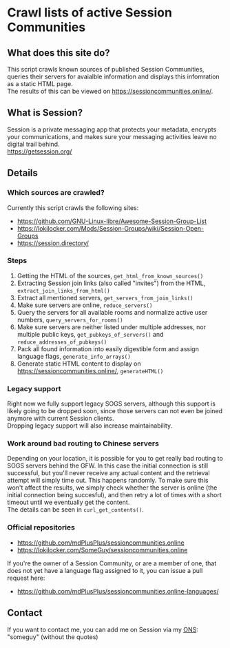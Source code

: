 # Crawl lists of active Session Communities

## What does this site do?

This script crawls known sources of published Session Communities, queries their servers for avaialble information and displays this infomration as a static HTML page.  
The results of this can be viewed on https://sessioncommunities.online/.


## What is Session?

Session is a private messaging app that protects your metadata, encrypts your communications, and makes sure your messaging activities leave no digital trail behind.  
https://getsession.org/


## Details

### Which sources are crawled?

Currently this script crawls the following sites:

- https://github.com/GNU-Linux-libre/Awesome-Session-Group-List
- https://lokilocker.com/Mods/Session-Groups/wiki/Session-Open-Groups
- https://session.directory/

### Steps

1. Getting the HTML of the sources, `get_html_from_known_sources()`
2. Extracting Session join links (also called "invites") from the HTML, `extract_join_links_from_html()`
3. Extract all mentioned servers, `get_servers_from_join_links()`
4. Make sure servers are online, `reduce_servers()`
5. Query the servers for all available rooms and normalize active user numbers, `query_servers_for_rooms()`
6. Make sure servers are neither listed under multiple addresses, nor multiple public keys, `get_pubkeys_of_servers()` and `reduce_addresses_of_pubkeys()`
7. Pack all found information into easily digestible form and assign language flags, `generate_info_arrays()`
8. Generate static HTML content to display on https://sessioncommunities.online/, `generateHTML()`

### Legacy support

Right now we fully support legacy SOGS servers, although this support is likely going to be dropped soon, since those servers can not even be joined anymore with current Session clients.  
Dropping legacy support will also increase maintainability.

### Work around bad routing to Chinese servers

Depending on your location, it is possible for you to get really bad routing to SOGS servers behind the GFW. In this case the initial connection is still successful, but you'll never receive any actual content and the retrieval attempt will simply time out. This happens randomly. To make sure this won't affect the results, we simply check whether the server is online (the initial connection being succesful), and then retry a lot of times with a short timeout until we eventually get the content.  
The details can be seen in `curl_get_contents()`.

### Official repositories
- https://github.com/mdPlusPlus/sessioncommunities.online
- https://lokilocker.com/SomeGuy/sessioncommunities.online

If you're the owner of a Session Community, or are a member of one, that does not yet have a language flag assigned to it, you can issue a pull request here:
- https://github.com/mdPlusPlus/sessioncommunities.online-languages/


## Contact

If you want to contact me, you can add me on Session via my [ONS](https://docs.oxen.io/using-the-oxen-blockchain/using-oxen-name-system): "someguy" (without the quotes)
